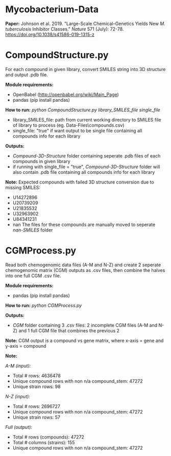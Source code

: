 # Mycobacterium-Data

**Paper:** Johnson et al. 2019. "Large-Scale Chemical–Genetics Yields New *M. tuberculosis* Inhibitor Classes." *Nature* 571 (July): 72-78.
https://doi.org/10.1038/s41586-019-1315-z

# CompoundStructure.py

For each compound in given library, convert SMILES string into 3D structure and output .pdb file.

**Module requirements:**

- OpenBabel (http://openbabel.org/wiki/Main_Page)
- pandas (pip install pandas)

**How to run:** *python CompoundStructure.py library_SMILES_file single_file*
- library_SMILES_file: path from current working directory to SMILES file of library to process (eg. Data-Files\compounds.csv)
- single_file: "true" if want output to be single file containing all compounds info for each library

**Outputs:**
- *Compound-3D-Structure* folder containing seperate .pdb files of each compounds in given library
- if running with single_file = "true", *Compound-3D-Structure* folder will also contain .pdb file containing all compounds info for each library

**Note:**
Expected compounds with failed 3D structure conversion due to missing SMILES:
- U14272896
- U20739209
- U21835532
- U32963902
- U84341231
- nan
The files for these compounds are manually moved to seperate *nan-SMILES* folder

# CGMProcess.py

Read both chemogenomic data files (A-M and N-Z) and create 2 seperate chemogenomic matrix (CGM) outputs as .csv files, then combine the halves into one full CGM .csv file.

**Module requirements:**

- pandas (pip install pandas)

**How to run:** *python CGMProcess.py*

**Outputs:**
- *CGM* folder containing 3 .csv files: 2 incomplete CGM files (A-M and N-Z) and 1 full CGM file that combines the previous 2

**Note:**
CGM output is a compound vs gene matrix, where x-axis = gene and y-axis = compound

**Note:**

*A-M (input):*

- Total # rows: 4636478
- Unique compound rows with non n/a compound_stem: 47272
- Unique strain rows: 98

*N-Z (input):*

- Total # rows: 2696727
- Unique compound rows with non n/a compound_stem: 47272
- Unique strain rows: 57

*Full (output):*

- Total # rows (compounds): 47272
- Total # columns (strains): 155
- Unique compound rows with non n/a compound_stem: 47272

